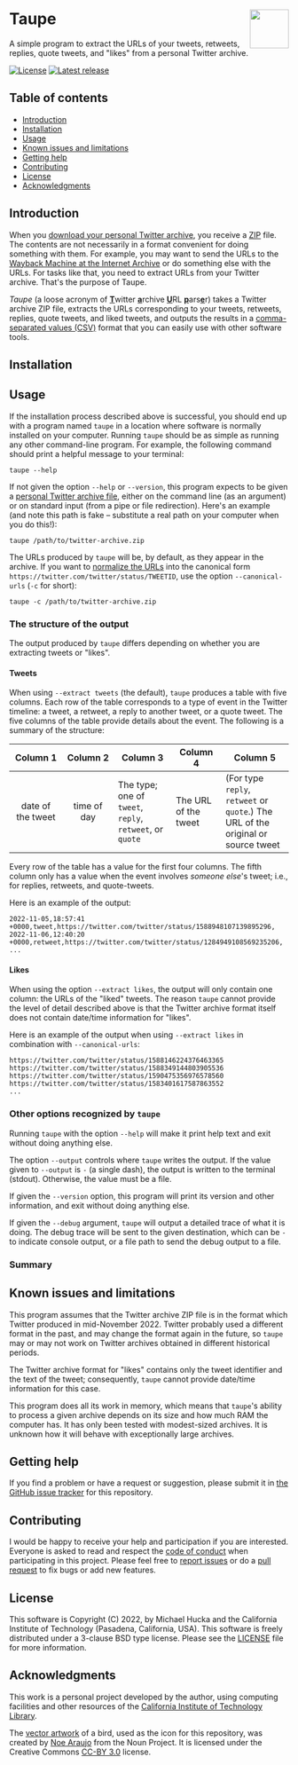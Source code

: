 # Taupe<img width="70em" align="right" src="https://github.com/mhucka/taupe/blob/main/.graphics/taupe-icon.png">

A simple program to extract the URLs of your tweets, retweets, replies, quote tweets, and "likes" from a personal Twitter archive.

[![License](https://img.shields.io/badge/License-BSD%203--Clause-blue.svg?style=flat-square)](https://choosealicense.com/licenses/bsd-3-clause)
[![Latest release](https://img.shields.io/github/v/release/mhucka/taupe.svg?style=flat-square&color=purple&label=Release)](https://github.com/mhucka/taupe/releases)


## Table of contents

* [Introduction](#introduction)
* [Installation](#installation)
* [Usage](#usage)
* [Known issues and limitations](#known-issues-and-limitations)
* [Getting help](#getting-help)
* [Contributing](#contributing)
* [License](#license)
* [Acknowledgments](#authors-and-acknowledgments)


## Introduction

When you [download your personal Twitter archive](https://help.twitter.com/en/managing-your-account/how-to-download-your-twitter-archive), you receive a [ZIP](https://en.wikipedia.org/wiki/ZIP_(file_format)) file. The contents are not necessarily in a format convenient for doing something with them. For example, you may want to send the URLs to the [Wayback Machine at the Internet Archive](https://archive.org/web/) or do something else with the URLs. For tasks like that, you need to extract URLs from your Twitter archive. That's the purpose of Taupe.

_Taupe_ (a loose acronym of <ins><b>T</b></ins>witter <ins><b>a</b></ins>rchive <ins><b>U</b></ins>RL <ins><b>p</b></ins>ars<ins><b>e</b></ins>r) takes a Twitter archive ZIP file, extracts the URLs corresponding to your tweets, retweets, replies, quote tweets, and liked tweets, and outputs the results in a [comma-separated values (CSV)](https://en.wikipedia.org/wiki/Comma-separated_values) format that you can easily use with other software tools.


## Installation


## Usage

If the installation process described above is successful, you should end up with a program named `taupe` in a location where software is normally installed on your computer.  Running `taupe` should be as simple as running any other command-line program. For example, the following command should print a helpful message to your terminal:
```shell
taupe --help
```

If not given the option `--help` or `--version`, this program expects to be given a [personal Twitter archive file](https://help.twitter.com/en/managing-your-account/how-to-download-your-twitter-archive), either on the command line (as an argument) or on standard input (from a pipe or file redirection). Here's an example (and note this path is fake &ndash; substitute a real path on your computer when you do this!):
```shell
taupe /path/to/twitter-archive.zip
```

The URLs produced by `taupe` will be, by default, as they appear in the archive. If you want to [normalize the URLs](https://developer.twitter.com/en/blog/community/2020/getting-to-the-canonical-url-for-a-tweet) into the canonical form `https://twitter.com/twitter/status/TWEETID`, use the option `--canonical-urls` (`-c` for short):
```shell
taupe -c /path/to/twitter-archive.zip
```


### The structure of the output

The output produced by `taupe` differs depending on whether you are extracting tweets or "likes".

#### Tweets

When using `--extract tweets` (the default), `taupe` produces a table with five columns.  Each row of the table corresponds to a type of event in the Twitter timeline: a tweet, a retweet, a reply to another tweet, or a quote tweet. The five columns of the table provide details about the event. The following is a summary of the structure:

| Column&nbsp;1 | Column&nbsp;2 | Column 3 | Column 4 | Column 5 |
|:-------------:|:-------------:|--------|--------|--------|
| date of the tweet   | time of day  | The type; one of `tweet`, `reply`, `retweet`, or `quote` | The&nbsp;URL of the tweet | (For type `reply`, `retweet` or `quote`.) The URL of the original or source tweet |

Every row of the table has a value for the first four columns. The fifth column only has a value when the event involves _someone else_'s tweet; i.e., for replies, retweets, and quote-tweets.

Here is an example of the output:
```text
2022-11-05,18:57:41 +0000,tweet,https://twitter.com/twitter/status/1588948107139895296,
2022-11-06,12:40:20 +0000,retweet,https://twitter.com/twitter/status/1284949108569235206,
...
```


#### Likes

When using the option `--extract likes`, the output will only contain one column: the URLs of the "liked" tweets. The reason `taupe` cannot provide the level of detail described above is that the Twitter archive format itself does not contain date/time information for "likes".

Here is an example of the output when using `--extract likes` in combination with `--canonical-urls`:
```
https://twitter.com/twitter/status/1588146224376463365
https://twitter.com/twitter/status/1588349144803905536
https://twitter.com/twitter/status/1590475356976578560
https://twitter.com/twitter/status/1583401617587863552
...
```


### Other options recognized by `taupe`

Running `taupe` with the option `--help` will make it print help text and exit without doing anything else.

The option `--output` controls where `taupe` writes the output. If the value given to `--output` is `-` (a single dash), the output is written to the terminal (stdout). Otherwise, the value must be a file.

If given the `--version` option, this program will print its version and other information, and exit without doing anything else.

If given the `--debug` argument, `taupe` will output a detailed trace of what it is doing. The debug trace will be sent to the given destination, which can be `-` to indicate console output, or a file path to send the debug output to a file.

### Summary




## Known issues and limitations

This program assumes that the Twitter archive ZIP file is in the format which Twitter produced in mid-November 2022. Twitter probably used a different format in the past, and may change the format again in the future, so `taupe` may or may not work on Twitter archives obtained in different historical periods.

The Twitter archive format for "likes" contains only the tweet identifier and the text of the tweet; consequently, `taupe` cannot provide date/time information for this case.

This program does all its work in memory, which means that `taupe`'s ability to process a given archive depends on its size and how much RAM the computer has. It has only been tested with modest-sized archives. It is unknown how it will behave with exceptionally large archives.


## Getting help

If you find a problem or have a request or suggestion, please submit it in [the GitHub issue tracker](https://github.com/mhucka/taupe/issues) for this repository.


## Contributing

I would be happy to receive your help and participation if you are interested.  Everyone is asked to read and respect the [code of conduct](CONDUCT.md) when participating in this project.  Please feel free to [report issues](https://github.com/mhucka/taupe/issues) or do a [pull request](https://docs.github.com/en/pull-requests/collaborating-with-pull-requests/proposing-changes-to-your-work-with-pull-requests/about-pull-requests) to fix bugs or add new features.


## License

This software is Copyright (C) 2022, by Michael Hucka and the California Institute of Technology (Pasadena, California, USA).  This software is freely distributed under a 3-clause BSD type license.  Please see the [LICENSE](LICENSE) file for more information.


## Acknowledgments

This work is a personal project developed by the author, using computing facilities and other resources of the [California Institute of Technology Library](https://www.library.caltech.edu).

The [vector artwork](https://thenounproject.com/icon/bird-233023/) of a bird, used as the icon for this repository, was created by [Noe Araujo](https://thenounproject.com/noearaujo/) from the Noun Project.  It is licensed under the Creative Commons [CC-BY 3.0](https://creativecommons.org/licenses/by/3.0/) license.
